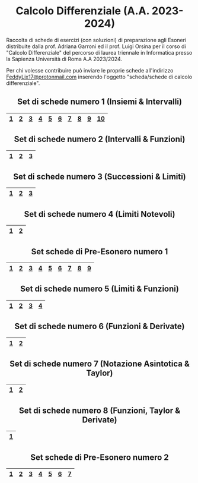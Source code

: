<h1 align="center"> Calcolo Differenziale (A.A. 2023-2024) </h1>

Raccolta di schede di esercizi (con soluzioni) di preparazione agli Esoneri distribuite dalla prof. Adriana Garroni ed il prof. Luigi Orsina per il corso di "Calcolo Differenziale" del percorso di laurea triennale in Informatica presso la Sapienza Università di Roma A.A 2023/2024.

Per chi volesse contribuire può inviare le proprie schede all'indirizzo [FeddyLix17@protonmail.com](mailto:FeddyLix17@protonmail.com) inserendo l'oggetto "scheda/schede di calcolo differenziale".

<div align="center">

<h2> Set di schede numero 1 (Insiemi & Intervalli) </h2>

| [1](./Set%20di%20schede%20numero%201/00003.pdf) | [2](./Set%20di%20schede%20numero%201/00038.pdf) | [3](./Set%20di%20schede%20numero%201/00046.pdf) | [4](./Set%20di%20schede%20numero%201/00064.pdf) | [5](./Set%20di%20schede%20numero%201/00106.pdf) | [6](./Set%20di%20schede%20numero%201/00109.pdf) | [7](./Set%20di%20schede%20numero%201/00149.pdf) |  [8](./Set%20di%20schede%20numero%201/00197.pdf) | [9](./Set%20di%20schede%20numero%201/00234.pdf) | [10](./Set%20di%20schede%20numero%201/00280.pdf) |
| :---: | :---: | :---: | :---: | :---: | :---: | :---: | :---: | :---: | :---: |

<h2> Set di schede numero 2 (Intervalli & Funzioni) </h2>

| [1](./Set%20di%20schede%20numero%202/00005.pdf) | [2](./Set%20di%20schede%20numero%202/00128.pdf) | [3](./Set%20di%20schede%20numero%202/00280.pdf) |
| :---: | :---: | :---: |

<h2> Set di schede numero 3 (Successioni & Limiti) </h2>

| [1](/Set%20di%20schede%20numero%203/00005.pdf) | [2](./Set%20di%20schede%20numero%203/00131.pdf) | [3](./Set%20di%20schede%20numero%203/00290.pdf) |
| :---: | :---: | :---: |

<h2> Set di schede numero 4 (Limiti Notevoli) </h2>

| [1](./Set%20di%20schede%20numero%204/00133.pdf) | [2](./Set%20di%20schede%20numero%204/00298.pdf) |
| :---: | :---: |

<h2> Set schede di Pre-Esonero numero 1 </h2>

| [1](./Set%20schede%20di%20Pre-Esonero%20numero%201/00034.pdf) | [2](./Set%20schede%20di%20Pre-Esonero%20numero%201/00052.pdf) | [3](./Set%20schede%20di%20Pre-Esonero%20numero%201/00098.pdf) | [4](./Set%20schede%20di%20Pre-Esonero%20numero%201/00123.pdf) | [5](./Set%20schede%20di%20Pre-Esonero%20numero%201/00138.pdf) | [6](./Set%20schede%20di%20Pre-Esonero%20numero%201/00146.pdf) | [7](./Set%20schede%20di%20Pre-Esonero%20numero%201/00182.pdf) | [8](./Set%20schede%20di%20Pre-Esonero%20numero%201/00225.pdf) | [9](./Set%20schede%20di%20Pre-Esonero%20numero%201/00234.pdf) |
| :---: | :---: | :---: | :---: | :---: | :---: | :---: | :---: | :---: |

<h2> Set di schede numero 5 (Limiti & Funzioni) </h2>

| [1](./Set%20di%20schede%20numero%205/00009.pdf) | [2](./Set%20di%20schede%20numero%205/00016.pdf) | [3](./Set%20di%20schede%20numero%205/00017.pdf) | [4](./Set%20di%20schede%20numero%205/00138.pdf) |
| :---: | :---: | :---: | :---: |

<h2> Set di schede numero 6 (Funzioni & Derivate) </h2>

| [1](./Set%20di%20schede%20numero%206/00009.pdf) | [2](./Set%20di%20schede%20numero%206/00140.pdf) |
| :---: | :---: |

<h2> Set di schede numero 7 (Notazione Asintotica & Taylor) </h2>

| [1](./Set%20di%20schede%20numero%207/00009.pdf) | [2](./Set%20di%20schede%20numero%207/00017.pdf) |
| :---: | :---: |

<h2> Set di schede numero 8 (Funzioni, Taylor & Derivate) </h2>

| [1](./Set%20di%20schede%20numero%208/00009.pdf) |
| :---: |

<h2> Set schede di Pre-Esonero numero 2 </h2>

| [1](./Set%20schede%20di%20Pre-Esonero%20numero%202/00094.pdf) | [2](./Set%20schede%20di%20Pre-Esonero%20numero%202/00116.pdf) | [3](./Set%20schede%20di%20Pre-Esonero%20numero%202/00141.pdf) | [4](./Set%20schede%20di%20Pre-Esonero%20numero%202/00143.pdf) | [5](./Set%20schede%20di%20Pre-Esonero%20numero%202/00168.pdf) | [6](./Set%20schede%20di%20Pre-Esonero%20numero%202/00174.pdf) | [7](./Set%20schede%20di%20Pre-Esonero%20numero%202/00194.pdf) |
| :---: | :---: | :---: | :---: | :---: | :---: | :---: |

</div>
